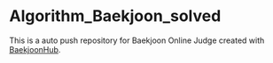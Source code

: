 # Algorithm_Baekjoon_solved
This is a auto push repository for Baekjoon Online Judge created with [BaekjoonHub](https://github.com/BaekjoonHub/BaekjoonHub).
